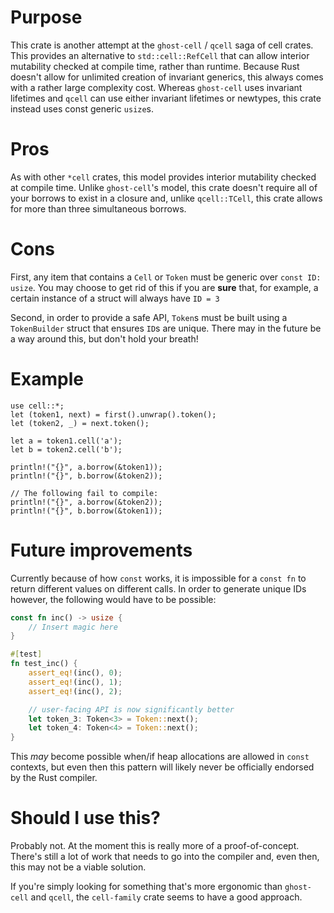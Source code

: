 # Purpose
This crate is another attempt at the `ghost-cell` / `qcell` saga of cell crates. This provides
an alternative to `std::cell::RefCell` that can allow interior mutability checked at compile
time, rather than runtime. Because Rust doesn't allow for unlimited creation of invariant
generics, this always comes with a rather large complexity cost. Whereas `ghost-cell` uses
invariant lifetimes and `qcell` can use either invariant lifetimes or newtypes, this crate
instead uses const generic `usize`s.

# Pros
As with other `*cell` crates, this model provides interior mutability checked at compile time.
Unlike `ghost-cell`'s model,  this crate doesn't require all of your borrows to exist in a
closure and, unlike `qcell::TCell`, this crate allows for more than three simultaneous borrows.

# Cons

First, any item that contains a `Cell` or `Token` must be generic over `const ID: usize`. You
may choose to get rid of this if you are **sure** that, for example, a certain instance of a
struct will always have `ID = 3`

Second, in order to provide a safe API, `Token`s must be built using a `TokenBuilder` struct
that ensures `ID`s are unique. There may in the future be a way around this, but don't hold
your breath!

# Example
```
use cell::*;
let (token1, next) = first().unwrap().token();
let (token2, _) = next.token();

let a = token1.cell('a');
let b = token2.cell('b');

println!("{}", a.borrow(&token1));
println!("{}", b.borrow(&token2));

// The following fail to compile:
println!("{}", a.borrow(&token2));
println!("{}", b.borrow(&token1));
```

# Future improvements
Currently because of how `const` works, it is impossible for a `const fn` to return different
values on different calls. In order to generate unique IDs however, the following would have to
be possible:

```rust
const fn inc() -> usize {
    // Insert magic here
}

#[test]
fn test_inc() {
    assert_eq!(inc(), 0);
    assert_eq!(inc(), 1);
    assert_eq!(inc(), 2);

    // user-facing API is now significantly better
    let token_3: Token<3> = Token::next();
    let token_4: Token<4> = Token::next();
}
```

This *may* become possible when/if heap allocations are allowed in `const` contexts, but even
then this pattern will likely never be officially endorsed by the Rust compiler.

# Should I use this? 
Probably not. At the moment this is really more of a proof-of-concept. There's still a lot of
work that needs to go into the compiler and, even then, this may not be a viable solution.

If you're simply looking for something that's more ergonomic than `ghost-cell` and `qcell`, the
`cell-family` crate seems to have a good approach.
